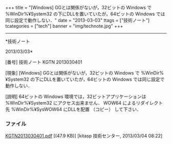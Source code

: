 ﻿+++
title = "[Windows] GGとは関係がないが，32ビットの Windows で %WinDir%¥System32 の下にDLLを置いていたが，64ビットの Windows では同じ設定で動作しない．"
date = "2013-03-03"
ttags = ["技術ノート"]
tcategories = ["tech"]
banner = "img/technote.jpg"
+++

-----------------------------------------------------------------------------------------------------------------------------

*技術ノート

2013/03/03*


[番号]
技術ノート KGTN 2013030401

[現象]
[Windows] GGとは関係がないが，32ビットの Windows で %WinDir%¥System32
の下にDLLを置いていたが，64ビットの Windows では同じ設定で動作しない．

[説明]
64ビットの Windows 環境では，32ビットアプリケーションは
%WinDir%¥System32 にアクセス出来ません． WOW64 によるリダイレクト先
%WinDir%¥SysWOW64 にDLLを配置 （コピー） して下さい．


### ファイル

 
 


[KGTN2013030401.pdf](http://techreport.kitasp.net/attachments/download/1245/KGTN2013030401.pdf)
 [(47.9 KB)] [kitasp 技術センター, 2013/03/04
08:22]


 


 

